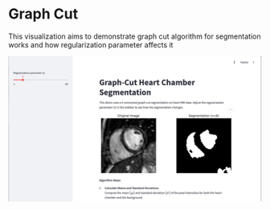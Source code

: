 # Graph Cut

This visualization aims to demonstrate graph cut algorithm for segmentation works and how regularization parameter affects it

![Graph-Cut Segmentation Screenshot](segmentation_screenshot.png)


